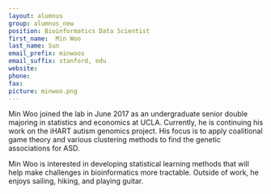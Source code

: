 ```yaml
---
layout: alumnus
group: alumnus_new
position: Bioinformatics Data Scientist
first_name:  Min Woo
last_name: Sun
email_prefix: minwoos
email_suffix: stanford, edu
website:
phone:
fax:
picture: minwoo.png
---
```


Min Woo joined the lab in June 2017 as an undergraduate senior double majoring in statistics and economics at UCLA. Currently, he is continuing his work on the iHART autism genomics project. His focus is to apply coalitional game theory and various clustering methods to find the genetic associations for ASD.

Min Woo is interested in developing statistical learning methods that will help make challenges in bioinformatics more tractable. Outside of work, he enjoys sailing, hiking, and playing guitar.
